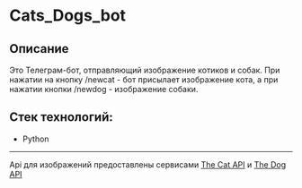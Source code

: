# Cats_Dogs_bot
## Описание
Это Телеграм-бот, отправляющий изображение котиков и собак. При нажатии на кнопку /newcat - бот присылает изображение кота, а при нажатии кнопки /newdog - изображение собаки.
## Стек технологий:
- Python
---
Api для изображений предоставлены сервисами [The Cat API](https://thecatapi.com/) и [The Dog API](https://thedogapi.com/)
